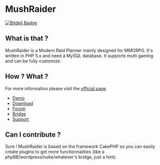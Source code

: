 MushRaider
==========

[![Bitdeli Badge](https://d2weczhvl823v0.cloudfront.net/st3ph/mushraider/trend.png)](https://bitdeli.com/free "Bitdeli Badge")

## What is that ?
MushRaider is a Modern Raid Planner mainly designed for MMORPG. It's written in PHP 5.x and need a MySQL database.
It supports multi gaming and can be fully customize.

## How ? What ?
For more information please visit the [official page](http://mushraider.com)
* [Demo](http://mushraider.com/essayer-mushraider/)
* [Download](http://mushraider.com/download/)
* [Forum](http://forum.raidhead.com/)
* [Bridge](http://mushraider.com/bridge/)
* [Support](http://mushraider.com/support/)

## Can I contribute ?
Sure ! MushRaider is based on the framework CakePHP so you can easily create plugins to get more functionnalities (like a phpBB/wordpress/nuke/whatever's bridge, just a hint).